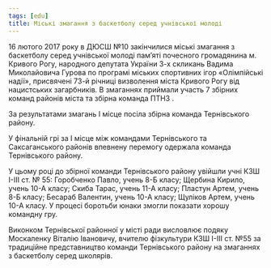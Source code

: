 ```yaml
---
tags: [edu]
title: Міські змагання з баскетболу серед учнівської молоді
---
```


16 лютого 2017 року в ДЮСШ №10 закінчилися міські змагання з баскетболу серед учнівської молоді пам’яті почесного громадянина м. Кривого Рогу, народного депутата України 3-х скликань Вадима Миколайовича Гурова по програмі міських спортивних ігор «Олімпійські надії», присвячені 73-й річниці визволення міста Кривого Рогу від нацистських загарбників. В змаганнях приймали участь 7 збірних команд районів міста та збірна команда ПТНЗ .

За результатами змагань I місце посіла збірна команда Тернівського району.

У фінальній грі за I місце між командами Тернівського та Саксаганського районів впевнену перемогу одержала команда Тернівського району.

У цьому році до збірної команди Тернівського району увійшли учні КЗШ І-ІІІ ст. № 55: Горобченко Павло, учень 8-Б класу; Щербина Кирило, учень 10-А класу; Скиба Тарас, учень 11-А класу; Пластун Артем, учень 8-Б класу; Бесараб Валентин, учень 10-А класу; Щуліков Артем, учень 10-А класу. У процесі боротьби юнаки змогли показати хорошу командну гру.

Виконком Тернівської районної у місті ради висловлює подяку Москаленку Віталію Івановичу, вчителю фізкультури КЗШ І-ІІІ ст. №55 за традиційне представництво команди Тернівського району на змаганнях з баскетболу серед школярів.

<slideshow id="72157677071607853"></slideshow>
